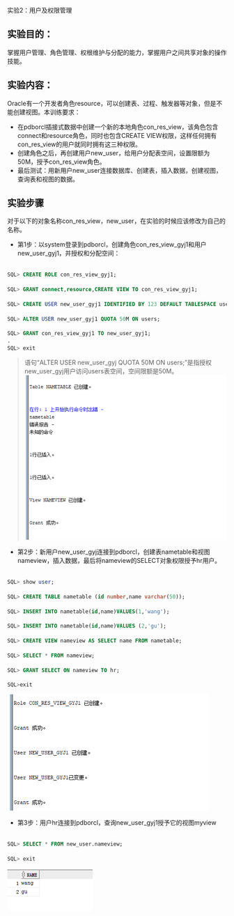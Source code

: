 
实验2：用户及权限管理

## 实验目的：

掌握用户管理、角色管理、权根维护与分配的能力，掌握用户之间共享对象的操作技能。

## 实验内容：
Oracle有一个开发者角色resource，可以创建表、过程、触发器等对象，但是不能创建视图。本训练要求：
- 在pdborcl插接式数据中创建一个新的本地角色con_res_view，该角色包含connect和resource角色，同时也包含CREATE VIEW权限，这样任何拥有con_res_view的用户就同时拥有这三种权限。
- 创建角色之后，再创建用户new_user，给用户分配表空间，设置限额为50M，授予con_res_view角色。
- 最后测试：用新用户new_user连接数据库、创建表，插入数据，创建视图，查询表和视图的数据。

## 实验步骤

对于以下的对象名称con_res_view，new_user，在实验的时候应该修改为自己的名称。

- 第1步：以system登录到pdborcl，创建角色con_res_view_gyj1和用户new_user_gyj1，并授权和分配空间：

```sql

SQL> CREATE ROLE con_res_view_gyj1;

SQL> GRANT connect,resource,CREATE VIEW TO con_res_view_gyj1;

SQL> CREATE USER new_user_gyj1 IDENTIFIED BY 123 DEFAULT TABLESPACE users TEMPORARY TABLESPACE temp;

SQL> ALTER USER new_user_gyj1 QUOTA 50M ON users;

SQL> GRANT con_res_view_gyj1 TO new_user_gyj1;
.
SQL> exit
```
> 语句“ALTER USER new_user_gyj QUOTA 50M ON users;”是指授权new_user_gyj用户访问users表空间，空间限额是50M。
![运行结果](https://github.com/guyongjie/oracle/blob/master/test2/1.png)

- 第2步：新用户new_user_gyj连接到pdborcl，创建表nametable和视图nameview，插入数据，最后将nameview的SELECT对象权限授予hr用户。

```sql

SQL> show user;

SQL> CREATE TABLE nametable (id number,name varchar(50));

SQL> INSERT INTO nametable(id,name)VALUES(1,'wang');

SQL> INSERT INTO nametable(id,name)VALUES (2,'gu');

SQL> CREATE VIEW nameview AS SELECT name FROM nametable;

SQL> SELECT * FROM nameview;

SQL> GRANT SELECT ON nameview TO hr;

SQL>exit
```
![运行结果](https://github.com/guyongjie/oracle/blob/master/test2/2.png)
- 第3步：用户hr连接到pdborcl，查询new_user_gyj1授予它的视图myview

```sql

SQL> SELECT * FROM new_user.nameview;

SQL> exit
```
![运行结果](https://github.com/guyongjie/oracle/blob/master/test2/3.png)
